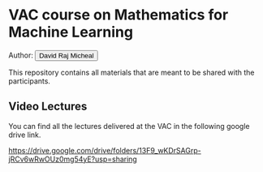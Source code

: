 # VAC course on Mathematics for Machine Learning
Author: <button name="button">David Raj Micheal</button>

This repository contains all materials that are meant to be shared with the participants. 

## Video Lectures

You can find all the lectures delivered at the VAC in the following google drive link.

https://drive.google.com/drive/folders/13F9_wKDrSAGrp-jRCv6wRwOUz0mg54yE?usp=sharing